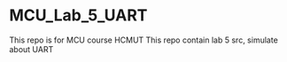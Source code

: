 # MCU_Lab_5_UART
This repo is for MCU course HCMUT
This repo contain lab 5 src, simulate about UART
